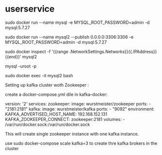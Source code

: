 # userservice
 
sudo docker run --name mysql -e MYSQL_ROOT_PASSWORD=admin -d mysql:5.7.27


sudo docker run --name mysql2 --publish 0.0.0.0:3306:3306 -e MYSQL_ROOT_PASSWORD=admin -d mysql:5.7.27

sudo docker inspect -f '{{range .NetworkSettings.Networks}}{{.IPAddress}}{{end}}' mysql2


mysql -uroot -p


sudo docker exec -it mysql2 bash



 Setting up kafka cluster woth Zookeeper :
 
 create a docker-compose.yml dile in kafka-docker:

version: '2'
services:
  zookeeper:
    image: wurstmeister/zookeeper
    ports:
      - "2181:2181"
  kafka:
   image: wurstmeister/kafka
    ports:
      - "9092"
    environment:
      KAFKA_ADVERTISED_HOST_NAME: 192.168.152.131
      KAFKA_ZOOKEEPER_CONNECT: zookeeper:2181
    volumes:
      - /var/run/docker.sock:/var/run/docker.sock
	  
   
   This will create single zookeeper instance with one kafka instance.
	  
	  
use  sudo docker-compose scale kafka=3  to create thre kafka brokers in the cluster
 
 
 
 
 
 
